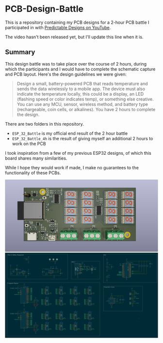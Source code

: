 # PCB-Design-Battle

This is a repository containing my PCB designs for a 2-hour PCB battle I participated in with [Predictable Designs on YouTube](https://www.youtube.com/@PredictableDesigns).

The video hasn't been released yet, but I'll update this line when it is.[]()

## Summary

This design battle was to take place over the course of 2 hours, during which the participants and I would have to complete the schematic capture and PCB layout. Here's the design guidelines we were given:

> Design a small, battery-powered PCB that reads temperature and sends the data wirelessly to a mobile app. The device must also indicate the temperature locally, this could be a display, an LED (flashing speed or color indicates temp), or something else creative. You can use any MCU, sensor, wireless method, and battery type (rechargeable, coin cells, or alkalines). You have 2 hours to complete the design.

There are two folders in this repository.
- `ESP_32_Battle` is my official end result of the 2 hour battle
- `ESP_32_Battle_4h` is the result of giving myself an additional 2 hours to work on the PCB

I took inspiration from a few of my previous ESP32 designs, of which this board shares many similarities.

While I hope they would work if made, I make no guarantees to the functionality of these PCBs.

![A 3D render of the final 4h PCB layout](ESP_32_Battle_4h_3D.png)
![The final schematic after 4h](ESP_32_Battle_4h_schematic.png)
